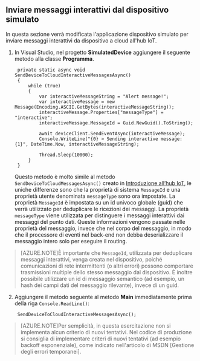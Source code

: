 ## Inviare messaggi interattivi dal dispositivo simulato

In questa sezione verrà modificata l'applicazione dispositivo simulato per inviare messaggi interattivi da dispositivo a cloud all'hub IoT.

1. In Visual Studio, nel progetto **SimulatedDevice** aggiungere il seguente metodo alla classe **Programma**.
   
        private static async void SendDeviceToCloudInteractiveMessagesAsync()
        {
            while (true)
            {
                var interactiveMessageString = "Alert message!";
                var interactiveMessage = new Message(Encoding.ASCII.GetBytes(interactiveMessageString));
                interactiveMessage.Properties["messageType"] = "interactive";
                interactiveMessage.MessageId = Guid.NewGuid().ToString();

                await deviceClient.SendEventAsync(interactiveMessage);
                Console.WriteLine("{0} > Sending interactive message: {1}", DateTime.Now, interactiveMessageString);

                Thread.Sleep(10000);
            }
        }

    Questo metodo è molto simile al metodo `SendDeviceToCloudMessagesAsync()` creato in [Introduzione all’hub IoT], le uniche differenze sono che la proprietà di sistema `MessageId` e una proprietà utente denominata `messageType` sono ora impostate. La proprietà `MessageId` è impostata su un id univoco globale (guid) che verrà utilizzato per deduplicare le ricezioni dei messaggi. La proprietà `messageType` viene utilizzata per distinguere i messaggi interattivi dai messaggi del punto dati. Queste informazioni vengono passate nelle proprietà del messaggio, invece che nel corpo del messaggio, in modo che il processore di eventi nel back-end non debba deserializzare il messaggio intero solo per eseguire il routing.

> [AZURE.NOTE]È importante che `MessageId`, utilizzata per deduplicare messaggi interattivi, venga creata nel dispositivo, poiché comunicazioni di rete intermittenti (o altri errori) possono comportare trasmissioni multiple dello stesso messaggio dal dispositivo. È inoltre possibile utilizzare un id di messaggio semantico (ad esempio, un hash dei campi dati del messaggio rilevante), invece di un guid.

2. Aggiungere il metodo seguente al metodo **Main** immediatamente prima della riga `Console.ReadLine()`:

        SendDeviceToCloudInteractiveMessagesAsync();

> [AZURE.NOTE]Per semplicità, in questa esercitazione non si implementa alcun criterio di nuovi tentativi. Nel codice di produzione si consiglia di implementare criteri di nuovi tentativi (ad esempio backoff esponenziale), come indicato nell'articolo di MSDN [Gestione degli errori temporanei].

<!-- Links -->
[Introduzione all’hub IoT]: iot-hub-csharp-csharp-getstarted.md
[IoT Hub Developer Guide - C2D]: iot-hub-devguide.md#c2d

<!-- Images -->
[10]: ./media/iot-hub-getstarted-cloud-csharp/create-identity-csharp1.png
[12]: ./media/iot-hub-getstarted-cloud-csharp/create-identity-csharp3.png

[20]: ./media/iot-hub-getstarted-cloud-csharp/create-storage1.png
[21]: ./media/iot-hub-getstarted-cloud-csharp/create-storage2.png
[22]: ./media/iot-hub-getstarted-cloud-csharp/create-storage3.png

<!---HONumber=Oct15_HO3-->